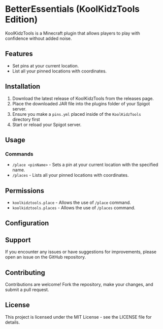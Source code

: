 # BetterEssentials (KoolKidzTools Edition)
KoolKidzTools is a Minecraft plugin that allows players to play with confidence without added noise.

## Features
- Set pins at your current location.
- List all your pinned locations with coordinates.

## Installation

1. Download the latest release of KoolKidzTools from the releases page.
2. Place the downloaded JAR file into the plugins folder of your Spigot server.
3. Ensure you make a `pins.yml` placed inside of the `KoolKidzTools` directory first
4. Start or reload your Spigot server.

## Usage
### Commands

- `/place <pinName>` - Sets a pin at your current location with the specified name.
- `/places` - Lists all your pinned locations with coordinates.

## Permissions
- `koolkidztools.place` - Allows the use of `/place` command.
- `koolkidztools.places` - Allows the use of `/places` command.

## Configuration

## Support
If you encounter any issues or have suggestions for improvements, please open an issue on the GitHub repository.

## Contributing
Contributions are welcome! Fork the repository, make your changes, and submit a pull request.

## License
This project is licensed under the MIT License - see the LICENSE file for details.

